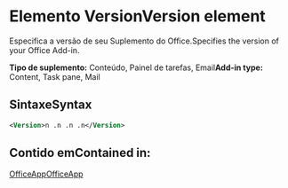 # <a name="version-element"></a><span data-ttu-id="11610-101">Elemento Version</span><span class="sxs-lookup"><span data-stu-id="11610-101">Version element</span></span>

<span data-ttu-id="11610-102">Especifica a versão de seu Suplemento do Office.</span><span class="sxs-lookup"><span data-stu-id="11610-102">Specifies the version of your Office Add-in.</span></span>

<span data-ttu-id="11610-103">**Tipo de suplemento:** Conteúdo, Painel de tarefas, Email</span><span class="sxs-lookup"><span data-stu-id="11610-103">**Add-in type:** Content, Task pane, Mail</span></span>

## <a name="syntax"></a><span data-ttu-id="11610-104">Sintaxe</span><span class="sxs-lookup"><span data-stu-id="11610-104">Syntax</span></span>

```XML
<Version>n .n .n .n</Version>
```

## <a name="contained-in"></a><span data-ttu-id="11610-105">Contido em</span><span class="sxs-lookup"><span data-stu-id="11610-105">Contained in:</span></span>

[<span data-ttu-id="11610-106">OfficeApp</span><span class="sxs-lookup"><span data-stu-id="11610-106">OfficeApp</span></span>](officeapp.md)

